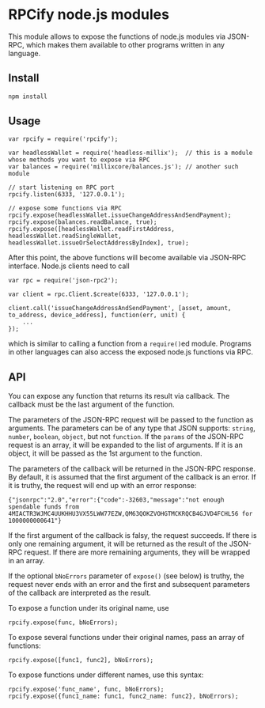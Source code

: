 # RPCify node.js modules

This module allows to expose the functions of node.js modules via JSON-RPC, which makes them available to other programs written in any language.

## Install
```sh
npm install
```

## Usage

```
var rpcify = require('rpcify');

var headlessWallet = require('headless-millix');  // this is a module whose methods you want to expose via RPC
var balances = require('millixcore/balances.js'); // another such module

// start listening on RPC port
rpcify.listen(6333, '127.0.0.1');

// expose some functions via RPC
rpcify.expose(headlessWallet.issueChangeAddressAndSendPayment);
rpcify.expose(balances.readBalance, true);
rpcify.expose([headlessWallet.readFirstAddress, headlessWallet.readSingleWallet, headlessWallet.issueOrSelectAddressByIndex], true);

```
After this point, the above functions will become available via JSON-RPC interface.  Node.js clients need to call
```
var rpc = require('json-rpc2');

var client = rpc.Client.$create(6333, '127.0.0.1');

client.call('issueChangeAddressAndSendPayment', [asset, amount, to_address, device_address], function(err, unit) {
    ...
});
```
which is similar to calling a function from a `require()`ed module.  Programs in other languages can also access the exposed node.js functions via RPC.

## API

You can expose any function that returns its result via callback.  The callback must be the last argument of the function.  

The parameters of the JSON-RPC request will be passed to the function as arguments.  The parameters can be of any type that JSON supports: `string`, `number`, `boolean`, `object`, but not `function`.  If the `params` of the JSON-RPC request is an array, it will be expanded to the list of arguments.  If it is an object, it will be passed as the 1st argument to the function.

The parameters of the callback will be returned in the JSON-RPC response.  By default, it is assumed that the first argument of the callback is an error.  If it is truthy, the request will end up with an error response:
```
{"jsonrpc":"2.0","error":{"code":-32603,"message":"not enough spendable funds from 4MIACTR3WJMC4UUKHHU3VX55LWW77EZW,QM63QOKZVOHGTMCKRQCB4GJVD4FCHL56 for 1000000000641"}
```
If the first argument of the callback is falsy, the request succeeds.  If there is only one remaining argument, it will be returned as the result of the JSON-RPC request.  If there are more remaining arguments, they will be wrapped in an array.

If the optional `bNoErrors` parameter of `expose()` (see below) is truthy, the request never ends with an error and the first and subsequent parameters of the callback are interpreted as the result.

To expose a function under its original name, use
```
rpcify.expose(func, bNoErrors);
```
To expose several functions under their original names, pass an array of functions:
```
rpcify.expose([func1, func2], bNoErrors);
```
To expose functions under different names, use this syntax:
```
rpcify.expose('func_name', func, bNoErrors);
rpcify.expose({func1_name: func1, func2_name: func2}, bNoErrors);
```

